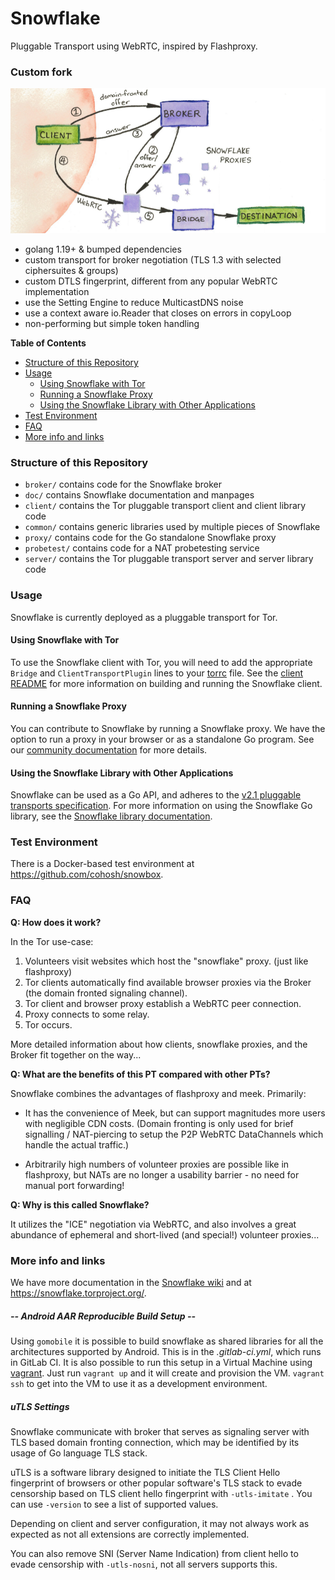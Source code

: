 # Snowflake

Pluggable Transport using WebRTC, inspired by Flashproxy.

### Custom fork

![Schematic](/schematic.png)

- golang 1.19+ & bumped dependencies
- custom transport for broker negotiation (TLS 1.3 with selected ciphersuites & groups)
- custom DTLS fingerprint, different from any popular WebRTC implementation
- use the Setting Engine to reduce MulticastDNS noise
- use a context aware io.Reader that closes on errors in copyLoop
- non-performing but simple token handling

<!-- START doctoc generated TOC please keep comment here to allow auto update -->
<!-- DON'T EDIT THIS SECTION, INSTEAD RE-RUN doctoc TO UPDATE -->
**Table of Contents**

- [Structure of this Repository](#structure-of-this-repository)
- [Usage](#usage)
  - [Using Snowflake with Tor](#using-snowflake-with-tor)
  - [Running a Snowflake Proxy](#running-a-snowflake-proxy)
  - [Using the Snowflake Library with Other Applications](#using-the-snowflake-library-with-other-applications)
- [Test Environment](#test-environment)
- [FAQ](#faq)
- [More info and links](#more-info-and-links)

<!-- END doctoc generated TOC please keep comment here to allow auto update -->

### Structure of this Repository

- `broker/` contains code for the Snowflake broker
- `doc/` contains Snowflake documentation and manpages
- `client/` contains the Tor pluggable transport client and client library code
- `common/` contains generic libraries used by multiple pieces of Snowflake
- `proxy/` contains code for the Go standalone Snowflake proxy
- `probetest/` contains code for a NAT probetesting service
- `server/` contains the Tor pluggable transport server and server library code

### Usage

Snowflake is currently deployed as a pluggable transport for Tor.

#### Using Snowflake with Tor

To use the Snowflake client with Tor, you will need to add the appropriate `Bridge` and `ClientTransportPlugin` lines to your [torrc](https://2019.www.torproject.org/docs/tor-manual.html.en) file. See the [client README](client) for more information on building and running the Snowflake client.

#### Running a Snowflake Proxy

You can contribute to Snowflake by running a Snowflake proxy. We have the option to run a proxy in your browser or as a standalone Go program. See our [community documentation](https://community.torproject.org/relay/setup/snowflake/) for more details. 

#### Using the Snowflake Library with Other Applications

Snowflake can be used as a Go API, and adheres to the [v2.1 pluggable transports specification](). For more information on using the Snowflake Go library, see the [Snowflake library documentation](doc/using-the-snowflake-library.md).

### Test Environment

There is a Docker-based test environment at https://github.com/cohosh/snowbox.

### FAQ

**Q: How does it work?**

In the Tor use-case:

1. Volunteers visit websites which host the "snowflake" proxy. (just
like flashproxy)
2. Tor clients automatically find available browser proxies via the Broker
(the domain fronted signaling channel).
3. Tor client and browser proxy establish a WebRTC peer connection.
4. Proxy connects to some relay.
5. Tor occurs.

More detailed information about how clients, snowflake proxies, and the Broker
fit together on the way...

**Q: What are the benefits of this PT compared with other PTs?**

Snowflake combines the advantages of flashproxy and meek. Primarily:

- It has the convenience of Meek, but can support magnitudes more
users with negligible CDN costs. (Domain fronting is only used for brief
signalling / NAT-piercing to setup the P2P WebRTC DataChannels which handle
the actual traffic.)

- Arbitrarily high numbers of volunteer proxies are possible like in
flashproxy, but NATs are no longer a usability barrier - no need for
manual port forwarding!

**Q: Why is this called Snowflake?**

It utilizes the "ICE" negotiation via WebRTC, and also involves a great
abundance of ephemeral and short-lived (and special!) volunteer proxies...

### More info and links

We have more documentation in the [Snowflake wiki](https://gitlab.torproject.org/tpo/anti-censorship/pluggable-transports/snowflake/-/wikis/home) and at https://snowflake.torproject.org/.


##### -- Android AAR Reproducible Build Setup  --

Using `gomobile` it is possible to build snowflake as shared libraries for all
the architectures supported by Android.  This is in the _.gitlab-ci.yml_, which
runs in GitLab CI.  It is also possible to run this setup in a Virtual Machine
using [vagrant](https://www.vagrantup.com/).  Just run `vagrant up` and it will
create and provision the VM.  `vagrant ssh` to get into the VM to use it as a
development environment.

##### uTLS Settings

Snowflake communicate with broker that serves as signaling server with TLS based domain fronting connection, which may be identified by its usage of Go language TLS stack.

uTLS is a software library designed to initiate the TLS Client Hello fingerprint of browsers or other popular software's TLS stack to evade censorship based on TLS client hello fingerprint with `-utls-imitate` . You can use `-version` to see a list of supported values.

Depending on client and server configuration, it may not always work as expected as not all extensions are correctly implemented.

You can also remove SNI (Server Name Indication) from client hello to evade censorship with `-utls-nosni`, not all servers supports this.

